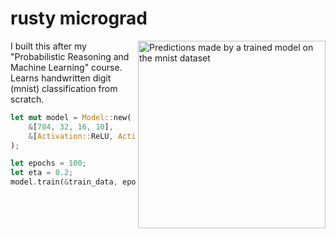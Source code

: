 # rusty micrograd

<img align="right" width="300" alt="Predictions made by a trained model on the mnist dataset" src="https://github.com/user-attachments/assets/4f652c7f-dd45-4908-a718-1ee521fb4a4e" />

I built this after my "Probabilistic Reasoning and Machine Learning" course. 
Learns handwritten digit (mnist) classification from scratch.


```rust
let mut model = Model::new(
    &[784, 32, 16, 10],
    &[Activation::ReLU, Activation::ReLU, Activation::Softmax],
);

let epochs = 100;
let eta = 0.2;
model.train(&train_data, epochs, eta, Loss::CrossEntropy);
```
